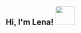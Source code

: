 <h2> Hi, I'm Lena! <img src="https://media.giphy.com/media/jPM0YeT0kl2BoEkltk/giphy.gif" width="50"></h2>
<!--
**lenabinder1001/lenabinder1001** is a ✨ _special_ ✨ repository because its `README.md` (this file) appears on your GitHub profile.

Here are some ideas to get you started:

- 🔭 I’m currently working on ...
- 🌱 I’m currently learning ...
- 👯 I’m looking to collaborate on ...
- 🤔 I’m looking for help with ...
- 💬 Ask me about ...
- 📫 How to reach me: ...
- 😄 Pronouns: ...
- ⚡ Fun fact: ...
-->
